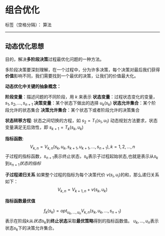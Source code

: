 # 组合优化

标签（空格分隔）： 算法

---
## 动态优化思想

目的，解决**多阶段决策**过程最优化问题的一种方法。

多阶段决策要深刻理解，在一个过程中，分为许多决策，每个决策对最后我们获得**价值**影响不同，我们需要找到一个最优的决策，让我们的价值最大化。

**动态优化中关键的抽象概念：**

**阶段变量**：描述问题的不同阶段，用 $k$ 来表示
**状态变量**：过程状态变化的变量，$s_1, s_2,...,s_{n+1}$
**决策变量**：某个状态下做出的选择 $u_k(s_k)$
**状态允许集合**：某个阶段允许的状态集合
**决策允许集合**：某个状态下或者阶段允许的决策集合

**状态转移方程**: 状态之间切换的方程，如 $s_2 = T_1(s_1,u_1)$ 
动态规划方法要求，状态变量满足无后效性，即 $s_{k+1} = T_k(s_k,u_k)$

**指标函数**:
$$ V_{k,n} = V_{k,n}(s_k,u_k,s_{k+1},u_{k+1},...,s_{n+1}),k=1,2,...,n $$
子过程的指标函数，$s_{n+1}$表示终止状态，$s_k$表示子过程起始状态,也就是表示从$s_k$到$s_{n+1}状态的指标$

**子过程递归关系**
如果整个过程的指标为每个决策代价 $v(s_i,u_i)$的和，那么递归关系如下：
$$V_{k,n} = V_{k+1,n} + v(s_k,u_k)$$

**指标函数最优值**

$$f_k(s_k) = opt_{u_k,...,u_n}V_{k,n}(s_k,u_k,...,s_{n+1})$$
表示在阶段$k$从$状态s_k$到**终止状态**采取**最优策略**得到的指标函数值。 $u_k,...,u_n$表示状态$s_k$下的决策允许集合。